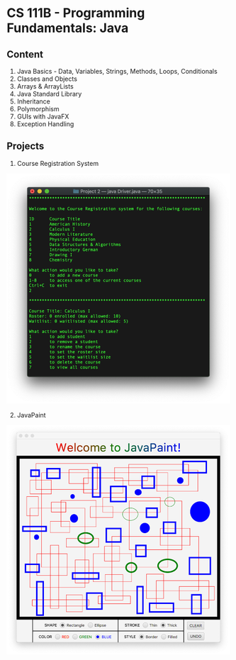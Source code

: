 # CS 111B - Programming Fundamentals: Java

## Content
1. Java Basics - Data, Variables, Strings, Methods, Loops, Conditionals
2. Classes and Objects
3. Arrays & ArrayLists
4. Java Standard Library
5. Inheritance
6. Polymorphism
7. GUIs with JavaFX
8. Exception Handling

## Projects

1. Course Registration System

  ![Course Registration](CourseRegisration.png)

2. JavaPaint

  ![JavaPaint](JavaPaint.png)
